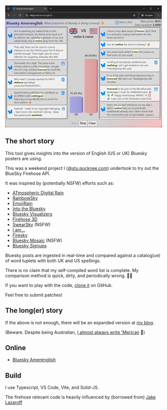![](public/bluesky-amerenglish-short-help.jpg "Screen capture")  

## The short story

This tool gives insights into the version of English (US or UK) Bluesky posters are using.

This was a weekend project I ([@stu.pocknee.com](https://bsky.app/profile/stu.pocknee.com)) undertook to try out the BlueSky Firehose API.

It was inspired by (potentially NSFW) efforts such as:

* [ATmospheric Digital Rain](https://jakebailey.dev/bsky-digital-rain)
* [RainbowSky](https://www.bewitched.com/demo/rainbowsky)
* [EmojiRain](https://www.emojirain.lol)
* [Into the Bluesky](https://www.intothebluesky.lol)
* [Bluesky Visualizers](https://flo-bit.dev/bluesky-visualizers)
* [Firehose 3D](https://firehose3d.theo.io)
* [SwearSky](https://swearsky.bagpuss.org) (NSFW)
* [I am...](https://javier.computer/bluesky/iam)
* [Firesky](https://firesky.tv)
* [Bluesky Mosaic](https://lantto.github.io/bluesky-mosaic) (NSFW)
* [Bluesky Signups](https://bluesky.toddle.site/signups)

Bluesky posts are ingested in real-time and compared against a catalog(ue) of word tuplets with both UK and US spellings.

There is no claim that my self-compiled word list is complete. My comparison method is quick, dirty, and periodically wrong. 🤦‍♂️

If you want to play with the code, [clone it](https://github.com/voneum/s4ag.blueskyamerenglish) on GitHub.

Feel free to submit patches!

## The long(er) story

If the above is not enough, there will be an expanded version at [my blog](https://www.pocknee.com/dsc).

(Beware. Despite being Australian, [I almost always write 'Merican](https://www.pocknee.com/dsc/articles/why-i-write-american) 🤷)

## Online

* [Bluesky Amerenglish](https://s4ag.com/amerenglish/)

## Build

I use Typescript, VS Code, Vite, and Solid-JS.

The firehose relevant code is heavily influenced by (borrowed from) [Jake Lazaroff](https://jakelazaroff.com/words/drinking-from-the-bluesky-firehose/)